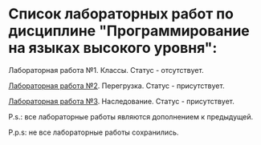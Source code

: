 # Список лабораторных работ по дисциплине "Программирование на языках высокого уровня":

Лабораторная работа №1. Классы. Статус - отсутствует.

[Лабораторная работа №2](https://github.com/oooNAKooo/BSUIR/tree/main/3%20sem/PNaYaVU/lab_2). Перегрузка. Статус - присутствует.

[Лабораторная работа №3](https://github.com/oooNAKooo/BSUIR/tree/main/3%20sem/PNaYaVU/lab_3). Наследование. Статус - присутствует.

P.s.: все лабораторные работы являются дополнением к предыдущей.

P.p.s: не все лабораторные работы сохранились.
